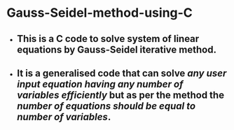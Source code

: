 # Gauss-Seidel-method-using-C
* ## This is a C code to solve system of linear equations by Gauss-Seidel iterative method.
* ## It is a generalised code that can solve _any user input equation having any number of variables efficiently_ but as per the method the _number of equations should be equal to number of variables_.
